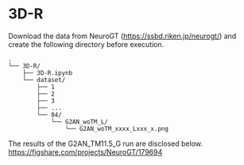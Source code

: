 # 3D-R
Download the data from NeuroGT (https://ssbd.riken.jp/neurogt/) and create the following directory before execution.
```
.
└── 3D-R/
    ├── 3D-R.ipynb
    └── dataset/
        ├── 1
        ├── 2
        ├── 3
        ├── ...
        └── 84/
            └── G2AN_woTM_L/
                └── G2AN_woTM_xxxx_Lxxx_x.png
```
The results of the G2AN_TM11.5_G run are disclosed below.
https://figshare.com/projects/NeuroGT/179694
